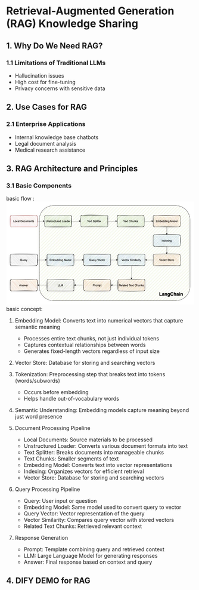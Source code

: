 # Retrieval-Augmented Generation (RAG) Knowledge Sharing

## 1. Why Do We Need RAG?

### 1.1 Limitations of Traditional LLMs

- Hallucination issues
- High cost for fine-tuning
- Privacy concerns with sensitive data

## 2. Use Cases for RAG

### 2.1 Enterprise Applications

- Internal knowledge base chatbots
- Legal document analysis
- Medical research assistance

## 3. RAG Architecture and Principles

### 3.1 Basic Components

basic flow :
![basic flow](./imgs/rag_flow.png)
basic concept:

1. Embedding Model: Converts text into numerical vectors that capture semantic meaning
   - Processes entire text chunks, not just individual tokens
   - Captures contextual relationships between words
   - Generates fixed-length vectors regardless of input size
2. Vector Store: Database for storing and searching vectors
3. Tokenization: Preprocessing step that breaks text into tokens (words/subwords)
   - Occurs before embedding
   - Helps handle out-of-vocabulary words
4. Semantic Understanding: Embedding models capture meaning beyond just word presence

5. Document Processing Pipeline

   - Local Documents: Source materials to be processed
   - Unstructured Loader: Converts various document formats into text
   - Text Splitter: Breaks documents into manageable chunks
   - Text Chunks: Smaller segments of text
   - Embedding Model: Converts text into vector representations
   - Indexing: Organizes vectors for efficient retrieval
   - Vector Store: Database for storing and searching vectors

6. Query Processing Pipeline

   - Query: User input or question
   - Embedding Model: Same model used to convert query to vector
   - Query Vector: Vector representation of the query
   - Vector Similarity: Compares query vector with stored vectors
   - Related Text Chunks: Retrieved relevant context

7. Response Generation
   - Prompt: Template combining query and retrieved context
   - LLM: Large Language Model for generating responses
   - Answer: Final response based on context and query

## 4. DIFY DEMO for RAG
